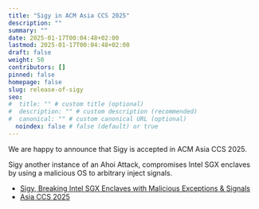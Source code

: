 ```yaml
---
title: "Sigy in ACM Asia CCS 2025"
description: ""
summary: ""
date: 2025-01-17T00:04:48+02:00
lastmod: 2025-01-17T00:04:48+02:00
draft: false
weight: 50
contributors: []
pinned: false
homepage: false
slug: release-of-sigy
seo:
#  title: "" # custom title (optional)
#  description: "" # custom description (recommended)
#  canonical: "" # custom canonical URL (optional)
  noindex: false # false (default) or true
---
```



We are happy to announce that Sigy is accepted in ACM Asia CCS 2025.

Sigy another instance of an Ahoi Attack, compromises Intel SGX enclaves by using a malicious OS to arbitrary inject signals.

- [Sigy, Breaking Intel SGX Enclaves with Malicious Exceptions & Signals](/sigy)
- [Asia CCS 2025](https://asiaccs2025.hust.edu.vn/)
